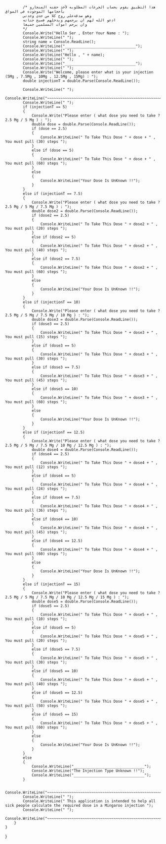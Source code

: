             /* هذا التطبيق يقوم بحساب الجرعات المطلوبه لأخذ حقنه المنجارو بأحجامها الموجوده في السواق
            وهو صدقةعلي روح كلا من جدي وجدتي 
            ادعو الله لهم ان يرحمهم ويدخلهم فسيح جناته 
            وان يرحم اموات المسلمين جميعا 
            */
            Console.Write("Hello Ser , Enter Your Name : ");
            Console.WriteLine(" ");
            string name = Console.ReadLine();
            Console.WriteLine("________________________________");
            Console.WriteLine(" ");
            Console.WriteLine("Hello , " + name);
            Console.WriteLine(" ");
            Console.WriteLine("________________________________");
            Console.WriteLine(" ");
            Console.Write("Welcome, please enter what is your injection (5Mg , 7.5Mg , 10Mg , 12.5Mg , 15Mg) : ");
            double injectionT = double.Parse(Console.ReadLine());

            Console.WriteLine(" ");
            Console.WriteLine("~~~~~~~~~~~~~~~~~~~~~~~~~~~~~~~~~~~~~~~~~~~~~~~~~~~~~~~~~~~~~~~~~~~~~~~~~~~~");
            Console.WriteLine(" ");
            if (injectionT == 5)
            {
                Console.Write("Please enter ( what dose you need to take ? 2.5 Mg / 5 Mg ) : ");
                double dose = double.Parse(Console.ReadLine());
                if (dose == 2.5)
                {
                    Console.WriteLine(" To Take This Dose " + dose + " , You must pull (30) steps ");
                }
                else if (dose == 5)
                {
                    Console.WriteLine(" To Take This Dose " + dose + " , You must pull (60) steps ");
                }
                else
                {
                    Console.WriteLine("Your Dose Is UnKnown !!");
                }
            }
            else if (injectionT == 7.5)
            {
                Console.Write("Please enter ( what dose you need to take ? 2.5 Mg / 5 Mg / 7.5 Mg ) : ");
                double dose2 = double.Parse(Console.ReadLine());
                if (dose2 == 2.5)
                {
                    Console.WriteLine(" To Take This Dose " + dose2 + " , You must pull (20) steps ");
                }
                else if (dose2 == 5)
                {
                    Console.WriteLine(" To Take This Dose " + dose2 + " , You must pull (40) steps ");
                }
                else if (dose2 == 7.5)
                {
                    Console.WriteLine(" To Take This Dose " + dose2 + " , You must pull (60) steps ");
                }
                else
                {
                    Console.WriteLine("Your Dose Is UnKnown !!");
                }
            }
            else if (injectionT == 10)
            {
                Console.Write("Please enter ( what dose you need to take ? 2.5 Mg / 5 Mg / 7.5 Mg / 10 Mg ) : ");
                double dose3 = double.Parse(Console.ReadLine());
                if (dose3 == 2.5)
                {
                    Console.WriteLine(" To Take This Dose " + dose3 + " , You must pull (15) steps ");
                }
                else if (dose3 == 5)
                {
                    Console.WriteLine(" To Take This Dose " + dose3 + " , You must pull (30) steps ");
                }
                else if (dose3 == 7.5)
                {
                    Console.WriteLine(" To Take This Dose " + dose3 + " , You must pull (45) steps ");
                }
                else if (dose3 == 10)
                {
                    Console.WriteLine(" To Take This Dose " + dose3 + " , You must pull (60) steps ");
                }
                else
                {
                    Console.WriteLine("Your Dose Is UnKnown !!");
                }
            }
            else if (injectionT == 12.5)
            {
                Console.Write("Please enter ( what dose you need to take ? 2.5 Mg / 5 Mg / 7.5 Mg / 10 Mg / 12.5 Mg ) : ");
                double dose4 = double.Parse(Console.ReadLine());
                if (dose4 == 2.5)
                {
                    Console.WriteLine(" To Take This Dose " + dose4 + " , You must pull (12) steps ");
                }
                else if (dose4 == 5)
                {
                    Console.WriteLine(" To Take This Dose " + dose4 + " , You must pull (24) steps ");
                }
                else if (dose4 == 7.5)
                {
                    Console.WriteLine(" To Take This Dose " + dose4 + " , You must pull (36) steps ");
                }
                else if (dose4 == 10)
                {
                    Console.WriteLine(" To Take This Dose " + dose4 + " , You must pull (45) steps ");
                }
                else if (dose4 == 12.5)
                {
                    Console.WriteLine(" To Take This Dose " + dose4 + " , You must pull (60) steps ");
                }
                else
                {
                    Console.WriteLine("Your Dose Is UnKnown !!");
                }
            }
            else if (injectionT == 15)
            {
                Console.Write("Please enter ( what dose you need to take ? 2.5 Mg / 5 Mg / 7.5 Mg / 10 Mg / 12.5 Mg / 15 Mg ) : ");
                double dose5 = double.Parse(Console.ReadLine());
                if (dose5 == 2.5)
                {
                    Console.WriteLine(" To Take This Dose " + dose5 + " , You must pull (10) steps ");
                }
                else if (dose5 == 5)
                {
                    Console.WriteLine(" To Take This Dose " + dose5 + " , You must pull (20) steps ");
                }
                else if (dose5 == 7.5)
                {
                    Console.WriteLine(" To Take This Dose " + dose5 + " , You must pull (30) steps ");
                }
                else if (dose5 == 10)
                {
                    Console.WriteLine(" To Take This Dose " + dose5 + " , You must pull (40) steps ");
                }
                else if (dose5 == 12.5)
                {
                    Console.WriteLine(" To Take This Dose " + dose5 + " , You must pull (50) steps ");
                }
                else if (dose5 == 15)
                {
                    Console.WriteLine(" To Take This Dose " + dose5 + " , You must pull (60) steps ");
                }
                else
                {
                    Console.WriteLine("Your Dose Is UnKnown !!");
                }
            }
            else
            {
                Console.WriteLine("________________________________");
                Console.WriteLine("The Injection Type Unknown !!");
                Console.WriteLine("________________________________");
            }

            Console.WriteLine("~~~~~~~~~~~~~~~~~~~~~~~~~~~~~~~~~~~~~~~~~~~~~~~~~~~~~~~~~~~~~~~~~~~~~~~~~~~~");
            Console.WriteLine(" ");
            Console.WriteLine(" This application is intended to help all sick people calculate the required dose in a Mingaroo injection ");
            Console.WriteLine(" ");
            Console.WriteLine("~~~~~~~~~~~~~~~~~~~~~~~~~~~~~~~~~~~~~~~~~~~~~~~~~~~~~~~~~~~~~~~~~~~~~~~~~~~~");
        }
    }
}
